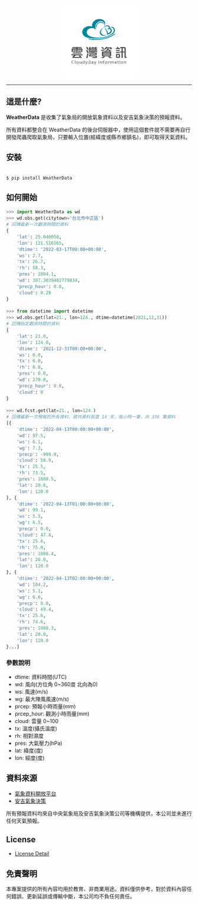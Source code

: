 <p align="center">
  <img src="./Logo.png?raw=true">
</p>

---

## 這是什麼?


**WeatherData** 是收集了氣象局的開放氣象資料以及安吉氣象決策的預報資料。

所有資料都整合在 WeatherData 的後台伺服器中，使用這個套件就不需要再自行開發爬蟲爬取氣象局，只要輸入位置(經緯度或縣市鄉鎮名)，即可取得天氣資料。

## 安裝

```shell

$ pip install WeatherData

```


## 如何開始

```python
>>> import WeatherData as wd
>>> wd.obs.get(citytown='台北市中正區')
# 回傳最新一次觀測時間的資料
{
    'lat': 25.046058,
    'lon': 121.516565,
    'dtime': '2022-03-17T08:00+00:00',
    'ws': 2.7,
    'tx': 26.7,
    'rh': 58.3,
    'pres': 1004.1,
    'wd': 307.3039482779834,
    'precp_hour': 0.0,
    'cloud': 0.28
}

>>> from datetime import datetime
>>> wd.obs.get(lat=21., lon=124., dtime=datetime(2021,12,31))
# 回傳指定觀測時間的資料
{
    'lat': 21.0,
    'lon': 124.0,
    'dtime': '2021-12-31T00:00+00:00',
    'ws': 0.0,
    'tx': 0.0,
    'rh': 0.0,
    'pres': 0.0,
    'wd': 270.0,
    'precp_hour': 0.0,
    'cloud': 0
}

>>> wd.fcst.get(lat=21., lon=124.)
# 回傳最新一次預報的所有資料，總共資料長度 14 天，每小時一筆，共 336 筆資料
[{
    'dtime': '2022-04-13T00:00:00+00:00',
    'wd': 97.5,
    'ws': 6.1,
    'wg': 7.3,
    'precp': -999.0,
    'cloud': 50.9,
    'tx': 25.5,
    'rh': 73.5,
    'pres': 1008.5,
    'lat': 20.0,
    'lon': 120.0
}, {
    'dtime': '2022-04-13T01:00:00+00:00',
    'wd': 99.1,
    'ws': 5.5,
    'wg': 6.5,
    'precp': 0.0,
    'cloud': 47.8,
    'tx': 25.6,
    'rh': 75.0,
    'pres': 1008.4,
    'lat': 20.0,
    'lon': 120.0
}, {
    'dtime': '2022-04-13T02:00:00+00:00',
    'wd': 104.2,
    'ws': 5.1,
    'wg': 6.0,
    'precp': 0.0,
    'cloud': 49.4,
    'tx': 25.6,
    'rh': 74.6,
    'pres': 1008.3,
    'lat': 20.0,
    'lon': 120.0
}...]
```

### 參數說明

- dtime: 資料時間(UTC)
- wd: 風向(方位角 0~360度 北向為0)
- ws: 風速(m/s)
- wg: 最大陣風風速(m/s)
- prcep: 預報小時雨量(mm)
- prcep_hour: 觀測小時雨量(mm)
- cloud: 雲量 0~100
- tx: 溫度(攝氏溫度)
- rh: 相對濕度
- pres: 大氣壓力(hPa)
- lat: 緯度(度)
- lon: 經度(度)

## 資料來源

- [氣象資料開放平台](https://opendata.cwb.gov.tw/index)
- [安吉氣象決策](https://www.weatherangel.com.tw/company/services2.php)

所有預報資料均來自中央氣象局及安吉氣象決策公司等機構提供，本公司並未進行任何天氣預報。


## License

- [License Detail](./LICENSE)

## 免責聲明

本專案提供的所有內容均用於教育、非商業用途。資料僅供參考，對於資料內容任何錯誤、更新延誤或傳輸中斷，本公司均不負任何責任。
